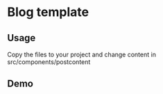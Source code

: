 # Blog template

## Usage

<!-- #default-branch-switch -->

Copy the files to your project and change content in src/components/postcontent

## Demo

<!-- #default-branch-switch -->


